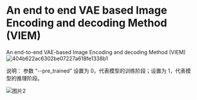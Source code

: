 # An end to end VAE based Image Encoding and decoding Method (VIEM)
An end-to-end VAE-based Image Encoding and decoding Method (VIEM)
![404b622ac6302be07227a618fe1338b1](https://github.com/user-attachments/assets/f829628d-e187-4651-99c4-760a3efae885)

说明：
参数 “--pre_trained” 设置为 0，代表模型的训练阶段；设置为 1，代表模型的推理阶段。

![图片2](https://github.com/user-attachments/assets/32c5c996-6325-4259-8b45-750d80490be1)
